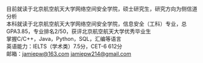 目前就读于北京航空航天大学网络空间安全学院，硕士研究生，研究方向为侧信道分析  
本科就读于北京航空航天大学网络空间安全学院，信息安全（工科）专业，总GPA3.85，专业排名2/50，获评北京航空航天大学优秀毕业生  
掌握C/C++，Java，Python，SQL，汇编等语言  
英语能力：IELTS（学术类）7.5分，CET-6 612分  
邮箱：jamiepw@163.com jamiepw214@gmail.com
